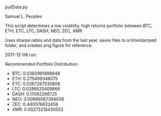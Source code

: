 pullData.py

Samuel L. Peoples

This script determines a low volatility, high returns portfolio between BTC, ETH, ETC, LTC, DASH, NEO, ZEC, XMR

Uses sharpe ratios and data from the last year, saves files to a timestamped folder, and creates png figure for reference.

2017-12-08 run:

Recommended Portfolio Distribution:
* BTC: 0.0360991998948
* ETH: 0.275499348075
* ETC: 0.0367267530808
* LTC: 0.0289525409866
* DASH: 0.17092268725
* NEO: 0.00899067394936
* ZEC: 0.440076632458
* XMR: 0.00273216430553
